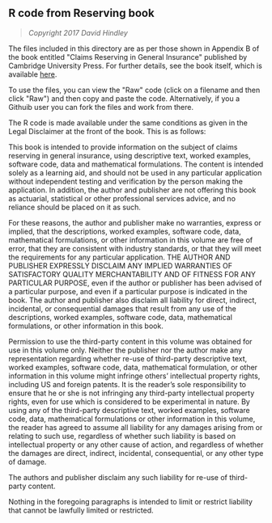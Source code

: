 ## R code from Reserving book

> *Copyright 2017 David Hindley*

The files included in this directory are as per those shown in Appendix B of the book entitled "Claims Reserving in General Insurance" published by Cambridge University Press. For further details, see the book itself, which is available [here](http://www.cambridge.org/it/academic/subjects/mathematics/optimization-or-and-risk-analysis/claims-reserving-general-insurance?format=HB&utm_source=website&utm_medium=blog&utm_campaign=9781107076938&utm_term=LFA).

To use the files, you can view the "Raw" code (click on a filename and then click "Raw") and then copy and paste the code. Alternatively, if you a Githuib user you can fork the files and work from there. 

The R code is made available under the same conditions as given in the Legal Disclaimer at the front of the book. This is as follows: 

This book is intended to provide information on the subject of claims reserving in general
insurance, using descriptive text, worked examples, software code, data and mathematical
formulations. The content is intended solely as a learning aid, and should not be used in any
particular application without independent testing and verification by the person making
the application. In addition, the author and publisher are not offering this book as actuarial,
statistical or other professional services advice, and no reliance should be placed on it as
such.

For these reasons, the author and publisher make no warranties, express or implied,
that the descriptions, worked examples, software code, data, mathematical formulations,
or other information in this volume are free of error, that they are consistent with industry
standards, or that they will meet the requirements for any particular application. THE
AUTHOR AND PUBLISHER EXPRESSLY DISCLAIM ANY IMPLIED WARRANTIES
OF SATISFACTORY QUALITY MERCHANTABILITY AND OF FITNESS FOR ANY
PARTICULAR PURPOSE, even if the author or publisher has been advised of a particular
purpose, and even if a particular purpose is indicated in the book. The author and publisher
also disclaim all liability for direct, indirect, incidental, or consequential damages that result
from any use of the descriptions, worked examples, software code, data, mathematical
formulations, or other information in this book.

Permission to use the third-party content in this volume was obtained for use in this
volume only. Neither the publisher nor the author make any representation regarding whether
re-use of third-party descriptive text, worked examples, software code, data, mathematical
formulation, or other information in this volume might infringe others’ intellectual property
rights, including US and foreign patents. It is the reader’s sole responsibility to ensure that
he or she is not infringing any third-party intellectual property rights, even for use which
is considered to be experimental in nature. By using any of the third-party descriptive text,
worked examples, software code, data, mathematical formulations or other information in
this volume, the reader has agreed to assume all liability for any damages arising from or
relating to such use, regardless of whether such liability is based on intellectual property
or any other cause of action, and regardless of whether the damages are direct, indirect, incidental, consequential, or any other type of damage. 

The authors and publisher disclaim
any such liability for re-use of third-party content.

Nothing in the foregoing paragraphs is intended to limit or restrict liability that cannot
be lawfully limited or restricted.

